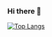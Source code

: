 ### Hi there 👋

<!--[![Edward's github stats](https://github-readme-stats.vercel.app/api?username=edalvb&show_icons=true&theme=radical&count_private=true)](https://github.com/edalvb)-->
[![Top Langs](https://github-readme-stats.vercel.app/api/top-langs/?username=edalvb&layout=compact&theme=radical&langs_count=4)](https://github.com/edalvb)
 
